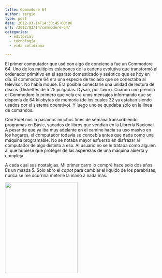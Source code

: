 ```yaml
---
title: Commodore 64
author: sergio
type: post
date: 2012-03-14T14:38:45+00:00
url: /2012/03/14/commodore-64/
categories:
  - editorial
  - tecnología
  - vida cotidiana

---
```

El primer computador que usé con algo de conciencia fue un Commodore 64. Uno de los multiples eslabones de la cadena evolutiva que transformó al ordenador primitivo en el aparato domesticado y aséptico que es hoy en día. El commodore 64 era una especie de teclado que se conectaba al televisor. No había mouse. Era posible conectarle una unidad de lectura de discos (Diskettes de 5.25 pulgadas. Dysan, por favor). Cuando uno prendía el Commodore lo primero que veía era unos mensajes informando que se disponía de 64 kilobytes de memoria (de los cuales 32 ya estaban siendo usados por el sistema operativo). Y luego uno se quedaba sólo en la linea de comandos.

Con Fidel nos la pasamos muchos fines de semana transcribiendo programas en Basic, sacados de libros que vendían en la Librería Nacional. A pesar de que ya iba muy adelante en el camino hacia su uso masivo en los hogares, el computador todavía se concebía antes que nada como una máquina programable. No se notaba mayor esfuerzo en disfrazar al computador de algo distinto a eso. Al usuario no se le trataba como alguién al que hubiese que proteger de las asperezas de una máquina abierta y compleja.

A cada cual sus nostalgias. Mi primer carro lo compré hace solo dos años. Es un mazda 5. Solo abro el _capot_ para cambiar el líquido de los parabrisas, nunca se me ocurriría meterle la mano a nada más.

[<img class="aligncenter size-medium wp-image-570" src="http://personal.network.crazyrobot.net/files/2012/03/batallas-240x300.jpg" alt="" width="240" height="300" />][1]

 [1]: http://personal.network.crazyrobot.net/files/2012/03/batallas.jpg